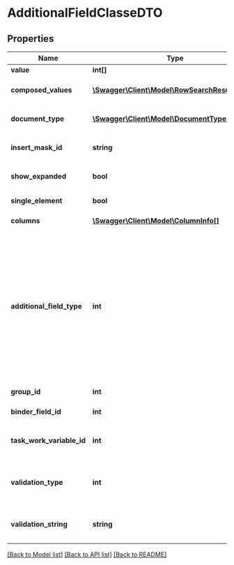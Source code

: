 # AdditionalFieldClasseDTO

## Properties
Name | Type | Description | Notes
------------ | ------------- | ------------- | -------------
**value** | **int[]** | Value | [optional] 
**composed_values** | [**\Swagger\Client\Model\RowSearchResult[]**](RowSearchResult.md) | List of search items | [optional] 
**document_type** | [**\Swagger\Client\Model\DocumentTypeBaseDTO**](DocumentTypeBaseDTO.md) | Document Type for profiling | [optional] 
**insert_mask_id** | **string** | Identifier of the profiling mask | [optional] 
**show_expanded** | **bool** | Show all expanded items | [optional] 
**single_element** | **bool** | Only one item | [optional] 
**columns** | [**\Swagger\Client\Model\ColumnInfo[]**](ColumnInfo.md) | Columns to show | [optional] 
**additional_field_type** | **int** | Possible values:  0: Textbox  1: Databox  2: Numeric  3: Combobox  4: TableBox  5: Checkbox  6: MultiValue  7: ClasseBox  8: Group  9: RubricaBox  10: TextArea | [optional] 
**group_id** | **int** | Group Identifier | [optional] 
**binder_field_id** | **int** | Binder Field Identifier | [optional] 
**task_work_variable_id** | **int** | Variable Identifier in taskword context | [optional] 
**validation_type** | **int** | Possible values:  0: None  1: Regex  2: Formula | [optional] 
**validation_string** | **string** | Validation string (regex or formula) | [optional] 

[[Back to Model list]](../README.md#documentation-for-models) [[Back to API list]](../README.md#documentation-for-api-endpoints) [[Back to README]](../README.md)


